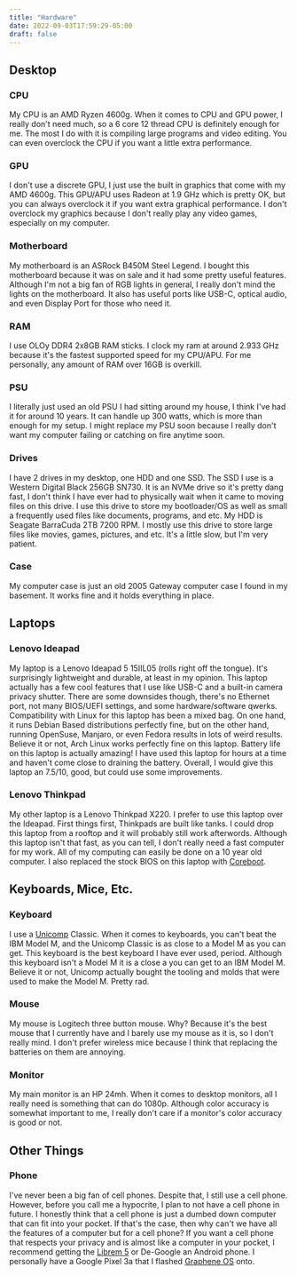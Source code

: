 ```yaml
---
title: "Hardware"
date: 2022-09-03T17:59:29-05:00
draft: false
---
```


## Desktop

### CPU

My CPU is an AMD Ryzen 4600g.
When it comes to CPU and GPU power, I really don't need much, so a 6 core
12 thread CPU is definitely enough for me. The most I do with it is compiling
large programs and video editing.
You can even overclock the CPU if you want a little extra performance.

### GPU

I don't use a discrete GPU, I just use the built in graphics that come with my AMD 4600g.
This GPU/APU uses Radeon at 1.9 GHz which is pretty OK, but you can always overclock it if you want extra graphical performance.
I don't overclock my graphics because I don't really play any video games, especially on my computer.

### Motherboard

My motherboard is an ASRock B450M Steel Legend.
I bought this motherboard because it was on sale and it had some pretty useful features.
Although I'm not a big fan of RGB lights in general, I really don't mind the lights on the motherboard.
It also has useful ports like USB-C, optical audio, and even Display Port for those who need it.

### RAM

I use OLOy DDR4 2x8GB RAM sticks.
I clock my ram at around 2.933 GHz because it's the fastest supported speed for my CPU/APU.
For me personally, any amount of RAM over 16GB is overkill.

### PSU

I literally just used an old PSU I had sitting around my house, I think I've had it for around 10 years.
It can handle up 300 watts, which is more than enough for my setup.
I might replace my PSU soon because I really don't want my computer failing or catching on fire anytime soon.

### Drives

I have 2 drives in my desktop, one HDD and one SSD.
The SSD I use is a Western Digital Black 256GB SN730.
It is an NVMe drive so it's pretty dang fast, I don't think I have ever had to physically wait when it came to moving files on this drive.
I use this drive to store my bootloader/OS as well as small a frequently used files like documents, programs, and etc.
My HDD is Seagate BarraCuda 2TB 7200 RPM.
I mostly use this drive to store large files like movies, games, pictures, and etc.
It's a little slow, but I'm very patient.

### Case

My computer case is just an old 2005 Gateway computer case I found in my basement.
It works fine and it holds everything in place.

## Laptops

### Lenovo Ideapad
My laptop is a Lenovo Ideapad 5 15IIL05 (rolls right off the tongue).
It's surprisingly lightweight and durable, at least in my opinion.
This laptop actually has a few cool features that I use like USB-C and a built-in camera privacy shutter.
There are some downsides though, there's no Ethernet port, not many BIOS/UEFI settings, and some hardware/software qwerks.
Compatibility with Linux for this laptop has been a mixed bag.
On one hand, it runs Debian Based distributions perfectly fine, but on the other hand, running OpenSuse, Manjaro, or even Fedora results in lots of weird results.
Believe it or not, Arch Linux works perfectly fine on this laptop.
Battery life on this laptop is actually amazing!
I have used this laptop for hours at a time and haven't come close to draining the battery.
Overall, I would give this laptop an 7.5/10, good, but could use some improvements.

### Lenovo Thinkpad
My other laptop is a Lenovo Thinkpad X220.
I prefer to use this laptop over the Ideapad.
First things first, Thinkpads are built like tanks.
I could drop this laptop from a rooftop and it will probably still work afterwords.
Although this laptop isn't that fast, as you can tell, I don't really need a fast computer for my work.
All of my computing can easily be done on a 10 year old computer.
I also replaced the stock BIOS on this laptop with [Coreboot](https://coreboot.org/).

## Keyboards, Mice, Etc.

### Keyboard

I use a [Unicomp](https://www.pckeyboard.com/) Classic.
When it comes to keyboards, you can't beat the IBM Model M, and the Unicomp Classic is as close to a Model M as you can get.
This keyboard is the best keyboard I have ever used, period.
Although this keyboard isn't a Model M it is a close a you can get to an IBM Model M.
Believe it or not, Unicomp actually bought the tooling and molds that were used to make the Model M.
Pretty rad.

### Mouse

My mouse is Logitech three button mouse. Why?
Because it's the best mouse that I currently have and I barely use my mouse as
it is, so I don't really mind.
I don't prefer wireless mice because I think that replacing the batteries on them are annoying.

### Monitor

My main monitor is an HP 24mh.
When it comes to desktop monitors, all I really need is something that can do 1080p.
Although color accuracy is somewhat important to me, I really don't care if a monitor's color accuracy is good or not.

## Other Things

### Phone

I've never been a big fan of cell phones.
Despite that, I still use a cell phone.
However, before you call me a hypocrite, I plan to not have a cell phone in future.
I honestly think that a cell phone is just a dumbed down computer that can fit into your pocket.
If that's the case, then why can't we have all the features of a computer but for a cell phone?
If you want a cell phone that respects your privacy and is almost like a computer in your pocket, I recommend getting the [Librem 5](https://puri.sm/products/librem-5/) or De-Google an Android phone.
I personally have a Google Pixel 3a that I flashed [Graphene OS](https://grapheneos.org/) onto.
